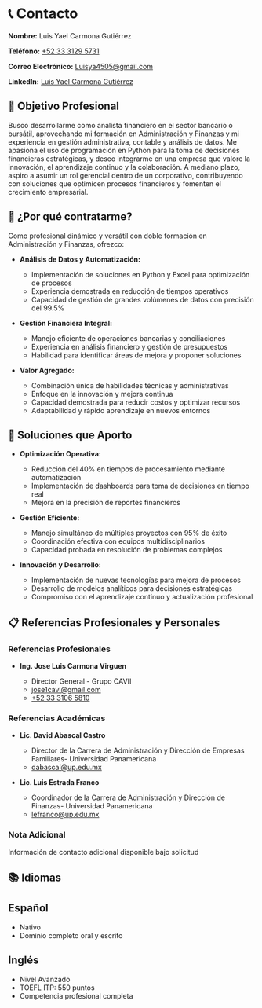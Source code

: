 # 📞 Contacto

**Nombre:** Luis Yael Carmona Gutiérrez

**Teléfono:** [+52 33 3129 5731](tel:+523331295731)

**Correo Electrónico:** [Luisya4505@gmail.com](mailto:Luisya4505@gmail.com)

**LinkedIn:** [Luis Yael Carmona Gutiérrez](https://www.linkedin.com/in/luisyaelcarmona/)

## 🎯 Objetivo Profesional

Busco desarrollarme como analista financiero en el sector bancario o bursátil, aprovechando mi formación en Administración y Finanzas y mi experiencia en gestión administrativa, contable y análisis de datos. Me apasiona el uso de programación en Python para la toma de decisiones financieras estratégicas, y deseo integrarme en una empresa que valore la innovación, el aprendizaje continuo y la colaboración. A mediano plazo, aspiro a asumir un rol gerencial dentro de un corporativo, contribuyendo con soluciones que optimicen procesos financieros y fomenten el crecimiento empresarial.

## 💫 ¿Por qué contratarme?

Como profesional dinámico y versátil con doble formación en Administración y Finanzas, ofrezco:

- **Análisis de Datos y Automatización:**

  - Implementación de soluciones en Python y Excel para optimización de procesos
  - Experiencia demostrada en reducción de tiempos operativos
  - Capacidad de gestión de grandes volúmenes de datos con precisión del 99.5%
- **Gestión Financiera Integral:**

  - Manejo eficiente de operaciones bancarias y conciliaciones
  - Experiencia en análisis financiero y gestión de presupuestos
  - Habilidad para identificar áreas de mejora y proponer soluciones
- **Valor Agregado:**

  - Combinación única de habilidades técnicas y administrativas
  - Enfoque en la innovación y mejora continua
  - Capacidad demostrada para reducir costos y optimizar recursos
  - Adaptabilidad y rápido aprendizaje en nuevos entornos

## 🎯 Soluciones que Aporto

- **Optimización Operativa:**

  - Reducción del 40% en tiempos de procesamiento mediante automatización
  - Implementación de dashboards para toma de decisiones en tiempo real
  - Mejora en la precisión de reportes financieros
- **Gestión Eficiente:**

  - Manejo simultáneo de múltiples proyectos con 95% de éxito
  - Coordinación efectiva con equipos multidisciplinarios
  - Capacidad probada en resolución de problemas complejos
- **Innovación y Desarrollo:**

  - Implementación de nuevas tecnologías para mejora de procesos
  - Desarrollo de modelos analíticos para decisiones estratégicas
  - Compromiso con el aprendizaje continuo y actualización profesional

## 📋 Referencias Profesionales y Personales

### Referencias Profesionales

- **Ing. Jose Luis Carmona Virguen**

  - Director General - Grupo CAVII
  - [jose1cavi@gmail.com](mailto:jose1cavi@gmail.com)
  - [+52 33 3106 5810](tel:+523331065810)

### Referencias Académicas

- **Lic. David Abascal Castro**

  - Director de la Carrera de Administración y Dirección de Empresas Familiares- Universidad Panamericana
  - [dabascal@up.edu.mx](mailto:dabascal@up.edu.mx)
- **Lic. Luis Estrada Franco**

  - Coordinador de la Carrera de Administración y Dirección de Finanzas- Universidad Panamericana
  - [lefranco@up.edu.mx](mailto:lefranco@up.edu.mx)

### Nota Adicional

Información de contacto adicional disponible bajo solicitud

## 📚 Idiomas

## Español

- Nativo
- Dominio completo oral y escrito

## Inglés

- Nivel Avanzado
- TOEFL ITP: 550 puntos
- Competencia profesional completa

